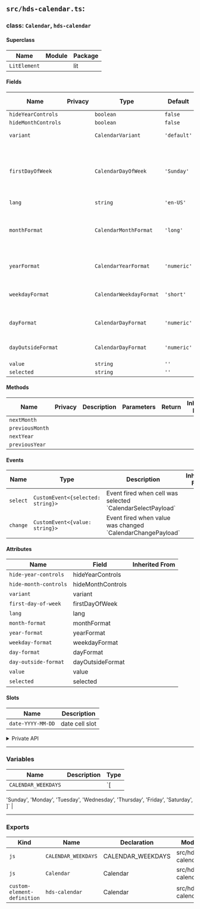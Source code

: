 ## `src/hds-calendar.ts`:

### class: `Calendar`, `hds-calendar`

#### Superclass

| Name         | Module | Package |
| ------------ | ------ | ------- |
| `LitElement` |        | lit     |

#### Fields

| Name                | Privacy | Type                    | Default     | Description                                                                                                                     | Inherited From |
| ------------------- | ------- | ----------------------- | ----------- | ------------------------------------------------------------------------------------------------------------------------------- | -------------- |
| `hideYearControls`  |         | `boolean`               | `false`     |                                                                                                                                 |                |
| `hideMonthControls` |         | `boolean`               | `false`     |                                                                                                                                 |                |
| `variant`           |         | `CalendarVariant`       | `'default'` | 'default' \| 'dense'                                                                                                            |                |
| `firstDayOfWeek`    |         | `CalendarDayOfWeek`     | `'Sunday'`  | \| 'Sunday'&#xA;  \| 'Monday'&#xA;  \| 'Tuesday'&#xA;  \| 'Wednesday'&#xA;  \| 'Thursday'&#xA;  \| 'Friday'&#xA;  \| 'Saturday' |                |
| `lang`              |         | `string`                | `'en-US'`   |                                                                                                                                 |                |
| `monthFormat`       |         | `CalendarMonthFormat`   | `'long'`    | 'none' \| 'numeric' \| '2-digit' \| 'long' \| 'short' \| 'narrow'                                                               |                |
| `yearFormat`        |         | `CalendarYearFormat`    | `'numeric'` | 'none' \| 'numeric' \| '2-digit'                                                                                                |                |
| `weekdayFormat`     |         | `CalendarWeekdayFormat` | `'short'`   | 'none' \| 'long' \| 'short' \| 'narrow'                                                                                         |                |
| `dayFormat`         |         | `CalendarDayFormat`     | `'numeric'` | 'none' \| 'numeric' \| '2-digit'                                                                                                |                |
| `dayOutsideFormat`  |         | `CalendarDayFormat`     | `'numeric'` | 'none' \| 'numeric' \| '2-digit'                                                                                                |                |
| `value`             |         | `string`                | `''`        |                                                                                                                                 |                |
| `selected`          |         | `string`                | `''`        |                                                                                                                                 |                |

#### Methods

| Name            | Privacy | Description | Parameters | Return | Inherited From |
| --------------- | ------- | ----------- | ---------- | ------ | -------------- |
| `nextMonth`     |         |             |            |        |                |
| `previousMonth` |         |             |            |        |                |
| `nextYear`      |         |             |            |        |                |
| `previousYear`  |         |             |            |        |                |

#### Events

| Name     | Type                              | Description                                                  | Inherited From |
| -------- | --------------------------------- | ------------------------------------------------------------ | -------------- |
| `select` | `CustomEvent<{selected: string}>` | Event fired when cell was selected \`CalendarSelectPayload\` |                |
| `change` | `CustomEvent<{value: string}>`    | Event fired when value was changed \`CalendarChangePayload\` |                |

#### Attributes

| Name                  | Field             | Inherited From |
| --------------------- | ----------------- | -------------- |
| `hide-year-controls`  | hideYearControls  |                |
| `hide-month-controls` | hideMonthControls |                |
| `variant`             | variant           |                |
| `first-day-of-week`   | firstDayOfWeek    |                |
| `lang`                | lang              |                |
| `month-format`        | monthFormat       |                |
| `year-format`         | yearFormat        |                |
| `weekday-format`      | weekdayFormat     |                |
| `day-format`          | dayFormat         |                |
| `day-outside-format`  | dayOutsideFormat  |                |
| `value`               | value             |                |
| `selected`            | selected          |                |

#### Slots

| Name              | Description    |
| ----------------- | -------------- |
| `date-YYYY-MM-DD` | date cell slot |

<details><summary>Private API</summary>

#### Fields

| Name             | Privacy | Type      | Default | Description | Inherited From |
| ---------------- | ------- | --------- | ------- | ----------- | -------------- |
| `_hasDateSlot`   | private | `boolean` | `false` |             |                |
| `_cellElements`  | private |           |         |             |                |
| `_todayAsString` | private |           |         |             |                |
| `_valueAsDate`   | private |           |         |             |                |

#### Methods

| Name                         | Privacy   | Description | Parameters                                                         | Return        | Inherited From |
| ---------------------------- | --------- | ----------- | ------------------------------------------------------------------ | ------------- | -------------- |
| `getStringFromDate`          | protected |             | `date: Date`                                                       |               |                |
| `getDateFromString`          | protected |             | `date: string`                                                     |               |                |
| `_getNextMonth`              | private   |             |                                                                    |               |                |
| `_getPreviousMonth`          | private   |             |                                                                    |               |                |
| `renderPreviousMonthControl` | protected |             |                                                                    |               |                |
| `renderNextMonthControl`     | protected |             |                                                                    |               |                |
| `renderPreviousYearControl`  | protected |             |                                                                    |               |                |
| `renderNextYearControl`      | protected |             |                                                                    |               |                |
| `_onSlotChange`              | private   |             |                                                                    |               |                |
| `_onCellKeyDown`             | private   |             | `e: KeyboardEvent, index: number, cellDate: Date, _viewDate: Date` |               |                |
| `_onCellClick`               | private   |             | `_e, _index: Number, cellDate: Date, _viewDate: Date`              |               |                |
| `renderCell`                 | protected |             | `index: number, cellDate: Date, viewDate: Date`                    |               |                |
| `renderDayOfWeek`            | protected |             | `date: Date`                                                       |               |                |
| `_getCalendarView`           | private   |             | `forDate: Date, firstDayOfWeek: CalendarDayOfWeek`                 | `Array<Date>` |                |

</details>

<hr/>

### Variables

| Name                | Description | Type                                                                                              |
| ------------------- | ----------- | ------------------------------------------------------------------------------------------------- |
| `CALENDAR_WEEKDAYS` |             | `[
  'Sunday',
  'Monday',
  'Tuesday',
  'Wednesday',
  'Thursday',
  'Friday',
  'Saturday',
]` |

<hr/>

### Exports

| Kind                        | Name                | Declaration        | Module              | Package |
| --------------------------- | ------------------- | ------------------ | ------------------- | ------- |
| `js`                        | `CALENDAR_WEEKDAYS` | CALENDAR\_WEEKDAYS | src/hds-calendar.ts |         |
| `js`                        | `Calendar`          | Calendar           | src/hds-calendar.ts |         |
| `custom-element-definition` | `hds-calendar`      | Calendar           | src/hds-calendar.ts |         |
